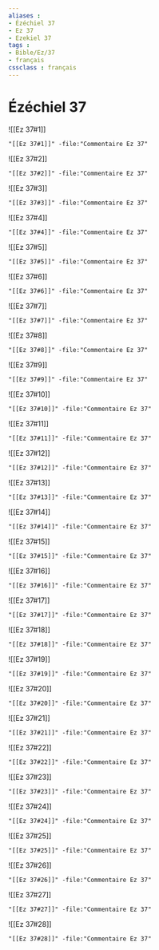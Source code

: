 ```yaml
---
aliases : 
- Ézéchiel 37
- Ez 37
- Ezekiel 37
tags : 
- Bible/Ez/37
- français
cssclass : français
---
```


# Ézéchiel 37

![[Ez 37#1]]

```query
"[[Ez 37#1]]" -file:"Commentaire Ez 37"
```

![[Ez 37#2]]

```query
"[[Ez 37#2]]" -file:"Commentaire Ez 37"
```

![[Ez 37#3]]

```query
"[[Ez 37#3]]" -file:"Commentaire Ez 37"
```

![[Ez 37#4]]

```query
"[[Ez 37#4]]" -file:"Commentaire Ez 37"
```

![[Ez 37#5]]

```query
"[[Ez 37#5]]" -file:"Commentaire Ez 37"
```

![[Ez 37#6]]

```query
"[[Ez 37#6]]" -file:"Commentaire Ez 37"
```

![[Ez 37#7]]

```query
"[[Ez 37#7]]" -file:"Commentaire Ez 37"
```

![[Ez 37#8]]

```query
"[[Ez 37#8]]" -file:"Commentaire Ez 37"
```

![[Ez 37#9]]

```query
"[[Ez 37#9]]" -file:"Commentaire Ez 37"
```

![[Ez 37#10]]

```query
"[[Ez 37#10]]" -file:"Commentaire Ez 37"
```

![[Ez 37#11]]

```query
"[[Ez 37#11]]" -file:"Commentaire Ez 37"
```

![[Ez 37#12]]

```query
"[[Ez 37#12]]" -file:"Commentaire Ez 37"
```

![[Ez 37#13]]

```query
"[[Ez 37#13]]" -file:"Commentaire Ez 37"
```

![[Ez 37#14]]

```query
"[[Ez 37#14]]" -file:"Commentaire Ez 37"
```

![[Ez 37#15]]

```query
"[[Ez 37#15]]" -file:"Commentaire Ez 37"
```

![[Ez 37#16]]

```query
"[[Ez 37#16]]" -file:"Commentaire Ez 37"
```

![[Ez 37#17]]

```query
"[[Ez 37#17]]" -file:"Commentaire Ez 37"
```

![[Ez 37#18]]

```query
"[[Ez 37#18]]" -file:"Commentaire Ez 37"
```

![[Ez 37#19]]

```query
"[[Ez 37#19]]" -file:"Commentaire Ez 37"
```

![[Ez 37#20]]

```query
"[[Ez 37#20]]" -file:"Commentaire Ez 37"
```

![[Ez 37#21]]

```query
"[[Ez 37#21]]" -file:"Commentaire Ez 37"
```

![[Ez 37#22]]

```query
"[[Ez 37#22]]" -file:"Commentaire Ez 37"
```

![[Ez 37#23]]

```query
"[[Ez 37#23]]" -file:"Commentaire Ez 37"
```

![[Ez 37#24]]

```query
"[[Ez 37#24]]" -file:"Commentaire Ez 37"
```

![[Ez 37#25]]

```query
"[[Ez 37#25]]" -file:"Commentaire Ez 37"
```

![[Ez 37#26]]

```query
"[[Ez 37#26]]" -file:"Commentaire Ez 37"
```

![[Ez 37#27]]

```query
"[[Ez 37#27]]" -file:"Commentaire Ez 37"
```

![[Ez 37#28]]

```query
"[[Ez 37#28]]" -file:"Commentaire Ez 37"
```

